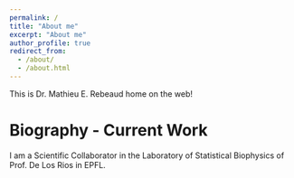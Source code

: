 ```yaml
---
permalink: /
title: "About me"
excerpt: "About me"
author_profile: true
redirect_from: 
  - /about/
  - /about.html
---
```


This is Dr. Mathieu E. Rebeaud home on the web!

Biography - Current Work
======

I am a Scientific Collaborator in the Laboratory of Statistical Biophysics of Prof. De Los Rios in EPFL.
